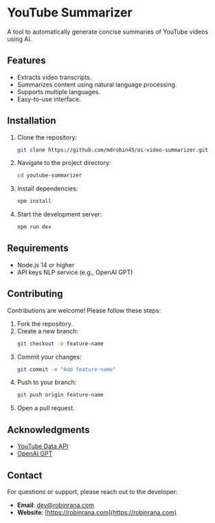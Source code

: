 # YouTube Summarizer

A tool to automatically generate concise summaries of YouTube videos using AI.

## Features

-  Extracts video transcripts.
-  Summarizes content using natural language processing.
-  Supports multiple languages.
-  Easy-to-use interface.

## Installation

1. Clone the repository:
   ```bash
   git clone https://github.com/mdrobin45/ai-video-summarizer.git
   ```
2. Navigate to the project directory:
   ```bash
   cd youtube-summarizer
   ```
3. Install dependencies:
   ```bash
   npm install
   ```
4. Start the development server:
   ```bash
   npm run dev
   ```

## Requirements

-  Node.js 14 or higher
-  API keys NLP service (e.g., OpenAI GPT)

## Contributing

Contributions are welcome! Please follow these steps:

1. Fork the repository.
2. Create a new branch:
   ```bash
   git checkout -b feature-name
   ```
3. Commit your changes:
   ```bash
   git commit -m "Add feature-name"
   ```
4. Push to your branch:
   ```bash
   git push origin feature-name
   ```
5. Open a pull request.

## Acknowledgments

-  [YouTube Data API](https://developers.google.com/youtube/v3)
-  [OpenAI GPT](https://openai.com/)

## Contact

For questions or support, please reach out to the developer:

-  **Email**: dev@robinrana.com
-  **Website**: [https://robinrana.com](https://robinrana.com)
